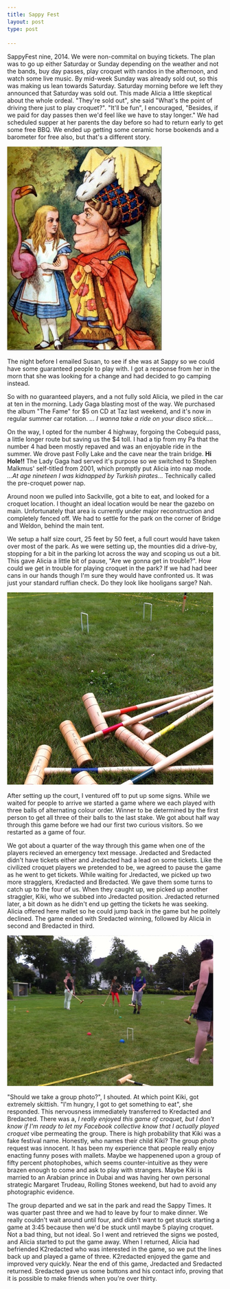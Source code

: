 ```yaml
---
title: Sappy Fest
layout: post
type: post

---
```


SappyFest nine, 2014. We were non-commital on buying tickets.  The plan was to go up either Saturday or Sunday depending on the weather and not the bands, buy day passes, play croquet with randos in the afternoon, and watch some live music.  By mid-week Sunday was already sold out, so this was making us lean towards Saturday.  Saturday morning before we left they announced that Saturday was sold out.  This made Alicia a little skeptical about the whole ordeal.  "They're sold out", she said "What's the point of driving there just to play croquet?".  "It'll be fun", I encouraged, "Besides,  if we paid for day passes then we'd feel like we have to stay longer."  We had scheduled supper at her parents the day before so had to return early to get some free BBQ. We ended up getting some ceramic horse bookends and a barometer for free also, but that's a different story.

<img src="/images/alice.jpg" />

The night before I emailed Susan, to see if she was at Sappy so we could have some guaranteed people to play with.  I got a response from her in the morn that she was looking for a change and had decided to go camping instead. 

So with no guaranteed players, and a not fully sold Alicia, we piled in the car at ten in the morning.  Lady Gaga blasting most of the way.  We purchased the album "The Fame" for $5 on CD at Taz last weekend, and it's now in regular summer car rotation.  _... I wanna take a ride on your disco stick...._

On the way, I opted for the number 4 highway, forgoing the Cobequid pass, a little longer route but saving us the $4 toll.  I had a tip from my Pa that the number 4 had been mostly repaved and was an enjoyable ride in the summer.  We drove past Folly Lake and the cave near the train bridge. __Hi Hole!!__  The Lady Gaga had served it's purpose so we switched to Stephen Malkmus' self-titled from 2001, which promptly put Alicia into nap mode. _...At age nineteen I was kidnapped by Turkish pirates..._  Technically called the pre-croquet power nap.

Around noon we pulled into Sackville, got a bite to eat, and looked for a croquet location.  I thought an ideal location would be near the gazebo on main.  Unfortunately that area is currently under major reconstruction and completely fenced off.  We had to settle for the park on the corner of Bridge and Weldon, behind the main tent.

We setup a half size court, 25 feet by 50 feet, a full court would have taken over most of the park.  As we were setting up, the mounties did a drive-by, stopping for a bit in the parking lot across the way and scoping us out a bit.  This gave Alicia a little bit of pause, "Are we gonna get in trouble?".  How could we get in trouble for playing croquet in the park?  If we had had beer cans in our hands though I'm sure they would have confronted us.  It was just your standard ruffian check.  Do they look like hooligans sarge?  Nah.

<img src="/images/Sappyfest1.jpg" />

After setting up the court, I ventured off to put up some signs.  While we waited for people to arrive we started a game where we each played with three balls of alternating colour order.  Winner to be determined by the first person to get all three of their balls to the last stake.  We got about half way through this game before we had our first two curious visitors.  So we restarted as a game of four.

We got about a quarter of the way through this game when one of the players recieved an emergency text message.  J<span class="redacted">redacted</span> and S<span class="redacted">redacted</span> didn't have tickets either and J<span class="redacted">redacted</span> had a lead on some tickets.  Like the civilized croquet players we pretended to be, we agreed to pause the game as he went to get tickets.  While waiting for J<span class="redacted">redacted</span>, we picked up two more stragglers, K<span class="redacted">redacted</span> and B<span class="redacted">redacted</span>.  We gave them some turns to catch up to the four of us.  When they caught up, we picked up another straggler, Kiki, who we subbed into J<span class="redacted">redacted</span> position. J<span class="redacted">redacted</span> returned later, a bit down as he didn't end up getting the tickets he was seeking.  Alicia offered here mallet so he could jump back in the game but he politely declined.  The game ended with S<span class="redacted">redacted</span> winning, followed by Alicia in second and B<span class="redacted">redacted</span> in third.


<img src="/images/Sappyfest2.jpg" />

"Should we take a group photo?", I shouted.  At which point Kiki, got extremely skittish.  "I'm hungry, I got to get something to eat", she responded.  This nervousness immediately transferred to K<span class="redacted">redacted</span> and B<span class="redacted">redacted</span>.  There was a, _I really enjoyed this game of croquet, but I don't know if I'm ready to let my Facebook collective know that I actually played croquet_ vibe permeating the group.  There is high probability that Kiki was a fake festival name. Honestly, who names their child Kiki?  The group photo request was innocent.  It has been my experience that people really enjoy enacting funny poses with mallets.  Maybe we happenened upon a group of fifty percent photophobes, which seems counter-intuitive as they were brazen enough to come and ask to play with strangers.  Maybe Kiki is married to an Arabian prince in Dubai and was having her own personal strategic Margaret Trudeau, Rolling Stones weekend, but had to avoid any photographic evidence.

The group departed and we sat in the park and read the Sappy Times.  It was quarter past three and we had to leave by four to make dinner.  We really couldn't wait around until four, and didn't want to get stuck starting a game at 3:45 because then we'd be stuck until maybe 5 playing croquet.  Not a bad thing, but not ideal.  So I went and retrieved the signs we posted, and Alicia started to put the game away.  When I returned, Alicia had befriended K2<span class="redacted">redacted</span> who was interested in the game, so we put the lines back up and played a game of three.  K2<span class="redacted">redacted</span> enjoyed the game and improved very quickly.  Near the end of this game, J<span class="redacted">redacted</span> and S<span class="redacted">redacted</span> returned.  S<span class="redacted">redacted</span> gave us some buttons and his contact info, proving that it is possible to make friends when you're over thirty.
